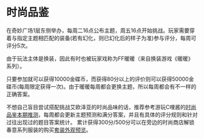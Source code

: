 # 时尚品鉴

在奇妙广场1层东侧举办，每周二16点公布主题，周五16点开始挑战。玩家需要穿着与指定主题相匹配的装备(若有幻化，则已幻化后的样子为准)参与评分，每周可评分5次。

由于玩法主体是换装，因此有时也被玩家戏称为FF暖暖（来自换装游戏《暖暖》系列）。

只要参加就可以获得10000金碟币，而获得80分以上的评价则可以获得50000金碟币(每周限定获得一次)。由于暖暖每周都会更换主题，所以每周都会有不一样的正确答案。

不想自己盲目尝试搭配挑战艾欧泽亚的时尚品味的话，推荐参考游玩C哩酱的[时尚品鉴本期推测](https://docs.qq.com/sheet/DY2lCeEpwemZESm5q?tab=dewveu)，每周都会更新主题预测和满分答案，并且有具体的评分规则和针对过往出现过的题目答案统计。
累计获得300分/500分可以在旁边的时尚商店解锁春意系列服装的购买[套装外观预览](https://www.ffxivcollection.com/%E3%82%B9%E3%83%97%E3%83%AA%E3%83%B3%E3%82%B0%E3%82%B7%E3%83%A3%E3%83%84/)。
